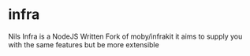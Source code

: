# infra
Nils Infra is a NodeJS Written Fork of moby/infrakit it aims to supply you with the same features but be more extensible
